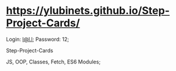 # https://ylubinets.github.io/Step-Project-Cards/

Login: l@l.l; Password: 12;

Step-Project-Cards

JS, OOP, Classes, Fetch, ES6 Modules;

